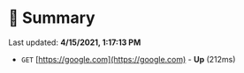 # 📖 Summary
Last updated: **4/15/2021, 1:17:13 PM**

- `GET` [https://google.com](https://google.com) - **Up** (212ms)
